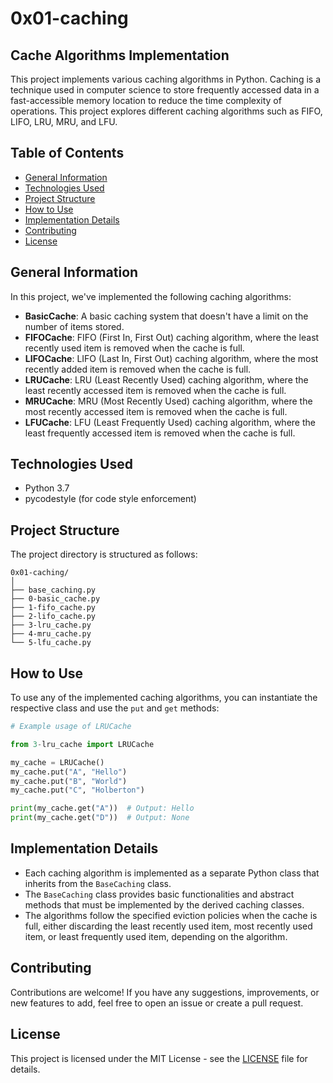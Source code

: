 # 0x01-caching

## Cache Algorithms Implementation

This project implements various caching algorithms in Python. Caching is a technique used in computer science to store frequently accessed data in a fast-accessible memory location to reduce the time complexity of operations. This project explores different caching algorithms such as FIFO, LIFO, LRU, MRU, and LFU.

## Table of Contents
- [General Information](#general-information)
- [Technologies Used](#technologies-used)
- [Project Structure](#project-structure)
- [How to Use](#how-to-use)
- [Implementation Details](#implementation-details)
- [Contributing](#contributing)
- [License](#license)

## General Information

In this project, we've implemented the following caching algorithms:

- **BasicCache**: A basic caching system that doesn't have a limit on the number of items stored.
- **FIFOCache**: FIFO (First In, First Out) caching algorithm, where the least recently used item is removed when the cache is full.
- **LIFOCache**: LIFO (Last In, First Out) caching algorithm, where the most recently added item is removed when the cache is full.
- **LRUCache**: LRU (Least Recently Used) caching algorithm, where the least recently accessed item is removed when the cache is full.
- **MRUCache**: MRU (Most Recently Used) caching algorithm, where the most recently accessed item is removed when the cache is full.
- **LFUCache**: LFU (Least Frequently Used) caching algorithm, where the least frequently accessed item is removed when the cache is full.

## Technologies Used

- Python 3.7
- pycodestyle (for code style enforcement)

## Project Structure

The project directory is structured as follows:

```
0x01-caching/
│
├── base_caching.py
├── 0-basic_cache.py
├── 1-fifo_cache.py
├── 2-lifo_cache.py
├── 3-lru_cache.py
├── 4-mru_cache.py
└── 5-lfu_cache.py
```

## How to Use

To use any of the implemented caching algorithms, you can instantiate the respective class and use the `put` and `get` methods:

```python
# Example usage of LRUCache

from 3-lru_cache import LRUCache

my_cache = LRUCache()
my_cache.put("A", "Hello")
my_cache.put("B", "World")
my_cache.put("C", "Holberton")

print(my_cache.get("A"))  # Output: Hello
print(my_cache.get("D"))  # Output: None
```

## Implementation Details

- Each caching algorithm is implemented as a separate Python class that inherits from the `BaseCaching` class.
- The `BaseCaching` class provides basic functionalities and abstract methods that must be implemented by the derived caching classes.
- The algorithms follow the specified eviction policies when the cache is full, either discarding the least recently used item, most recently used item, or least frequently used item, depending on the algorithm.

## Contributing

Contributions are welcome! If you have any suggestions, improvements, or new features to add, feel free to open an issue or create a pull request.

## License

This project is licensed under the MIT License - see the [LICENSE](LICENSE) file for details.
